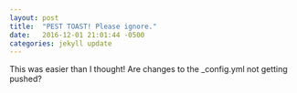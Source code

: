 ```yaml
---
layout: post
title:  "PEST TOAST! Please ignore."
date:   2016-12-01 21:01:44 -0500
categories: jekyll update
---
```

This was easier than I thought!
Are changes to the _config.yml not getting pushed? 
